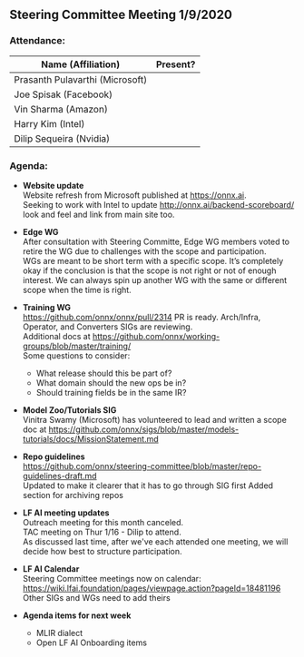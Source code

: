 ## Steering Committee Meeting 1/9/2020

### Attendance:

| Name (Affiliation) | Present? |
| ------------------------------- | --- |
| Prasanth Pulavarthi (Microsoft) |  |
| Joe Spisak (Facebook)           |  |
| Vin Sharma (Amazon)             |  | 
| Harry Kim (Intel)               |  |
| Dilip Sequeira (Nvidia)         |  |


### Agenda:

* **Website update**   
Website refresh from Microsoft published at https://onnx.ai.  
Seeking to work with Intel to update http://onnx.ai/backend-scoreboard/ look and feel and link from main site too.

* **Edge WG**  
After consultation with Steering Committe, Edge WG members voted to retire the WG due to challenges with the scope and participation.  
WGs are meant to be short term with a specific scope. It’s completely okay if the conclusion is that the scope is not right or not of enough interest. We can always spin up another WG with the same or different scope when the time is right. 

* **Training WG**  
https://github.com/onnx/onnx/pull/2314 PR is ready. Arch/Infra, Operator, and Converters SIGs are reviewing.  
Additional docs at https://github.com/onnx/working-groups/blob/master/training/  
Some questions to consider:  
  * What release should this be part of?
  * What domain should the new ops be in?
  * Should training fields be in the same IR?

* **Model Zoo/Tutorials SIG**  
Vinitra Swamy (Microsoft) has volunteered to lead and written a scope doc at https://github.com/onnx/sigs/blob/master/models-tutorials/docs/MissionStatement.md

* **Repo guidelines**  
https://github.com/onnx/steering-committee/blob/master/repo-guidelines-draft.md  
Updated to make it clearer that it has to go through SIG first
Added section for archiving repos

* **LF AI meeting updates**  
Outreach meeting for this month canceled.  
TAC meeting on Thur 1/16 - Dilip to attend.  
As discussed last time, after we've each attended one meeting, we will decide how best to structure participation.

* **LF AI Calendar**  
Steering Committee meetings now on calendar: https://wiki.lfai.foundation/pages/viewpage.action?pageId=18481196  
Other SIGs and WGs need to add theirs

* **Agenda items for next week**  
  * MLIR dialect
  * Open LF AI Onboarding items
